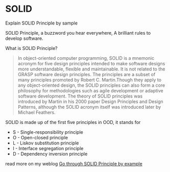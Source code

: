 # SOLID
Explain SOLID Principle by sample

SOLID Principle, a buzzword you hear everywhere, A brilliant rules to develop software.

What is SOLID Principle?
> In object-oriented computer programming, SOLID is a mnemonic acronym for five design principles intended to make software designs more understandable, flexible and maintainable. It is not related to the GRASP software design principles. The principles are a subset of many principles promoted by Robert C. Martin.Though they apply to any object-oriented design, the SOLID principles can also form a core philosophy for methodologies such as agile development or adaptive software development. The theory of SOLID principles was introduced by Martin in his 2000 paper Design Principles and Design Patterns, although the SOLID acronym itself was introduced later by Michael Feathers.

SOLID is made up of the first five principles in OOD, it stands for 

- S - Single-responsibility principle
- O - Open-closed principle
- L - Liskov substitution principle
- I - Interface segregation principle
- D - Dependency inversion principle

read more on my weblog [Go through SOLID Principle by example](http://www.yuseferi.com/en/node/57)

